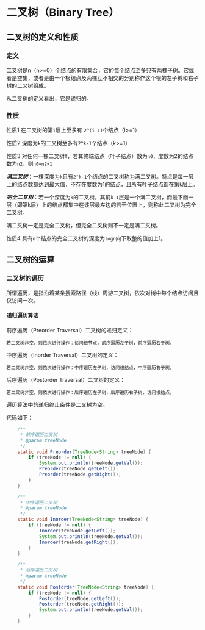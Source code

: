 # 二叉树（Binary Tree）

## 二叉树的定义和性质

### 定义

二叉树是n（n>=0）个结点的有限集合，它的每个结点至多只有两棵子树。它或者是空集，或者是由一个根结点及两棵互不相交的分别称作这个根的左子树和右子树的二叉树组成。

从二叉树的定义看出，它是递归的。

### 性质

性质1 在二叉树的第`i`层上至多有 `2^(i-1)`个结点（i>=1）

性质2 深度为`k`的二叉树至多有`2^k-1`个结点（k>=1）

性质3 对任何一棵二叉树`T`，若其终端结点（叶子结点）数为`n0`，度数为2的结点数为`n2`，则`n0=n2+1`

***满二叉树***：一棵深度为`k`且有`2^k-1`个结点的二叉树称为满二叉树。特点是每一层上的结点数都达到最大值，不存在度数为1的结点，且所有叶子结点都在第`k`层上。

***完全二叉树***：若一个深度为`k`的二叉树，其前`k-1`层是一个满二叉树，而最下面一层（即第k层）上的结点都集中在该层最左边的若干位置上，则称此二叉树为完全二叉树。

满二叉树一定是完全二叉树，但完全二叉树则不一定是满二叉树。

性质4 具有`n`个结点的完全二叉树的深度为`logn`向下取整的值加上1。

## 二叉树的运算

### 二叉树的遍历

所谓遍历，是指沿着某条搜索路径（线）周游二叉树，依次对树中每个结点访问且仅访问一次。

#### 递归遍历算法

前序遍历（Preorder Traversal）二叉树的递归定义：

    若二叉树非空，则依次进行操作：访问根节点，前序遍历左子树，前序遍历右子树。

中序遍历（Inorder Traversal）二叉树的定义：

    若二叉树非空，则依次进行操作：中序遍历左子树，访问根结点，中序遍历右子树。

后序遍历（Postorder Traversal）二叉树的定义：

    若二叉树非空，则依次进行操作：后序遍历左子树，后序遍历右子树，访问根结点。

遍历算法中的递归终止条件是二叉树为空。

代码如下：

```java
    /**
     * 前序遍历二叉树
     * @param treeNode
     */
    static void Preorder(TreeNode<String> treeNode) {
        if (treeNode != null) {
            System.out.println(treeNode.getVal());
            Preorder(treeNode.getLeft());
            Preorder(treeNode.getRight());
        }
    }

    /**
     * 中序遍历二叉树
     * @param treeNode
     */
    static void Inorder(TreeNode<String> treeNode) {
        if (treeNode != null) {
            Inorder(treeNode.getLeft());
            System.out.println(treeNode.getVal());
            Inorder(treeNode.getRight());
        }
    }

    /**
     * 后序遍历二叉树
     * @param treeNode
     */
    static void Postorder(TreeNode<String> treeNode) {
        if (treeNode != null) {
            Postorder(treeNode.getLeft());
            Postorder(treeNode.getRight());
            System.out.println(treeNode.getVal());
        }
    }

```




